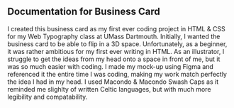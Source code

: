 ## Documentation for Business Card

I created this business card as my first ever coding project in HTML & CSS for my Web Typography class at UMass Dartmouth. Initially, I wanted the business card to be able to flip in a 3D space. Unfortunately, as a beginner, it was rather ambitious for my first ever writing in HTML. As an illustrator, I struggle to get the ideas from my head onto a space in front of me, but it was so much easier with coding. I made my mock-up using Figma and referenced it the entire time I was coding, making my work match perfectly the idea I had in my head. I used Macondo & Macondo Swash Caps as it reminded me slighlty of written Celtic languages, but with much more legibility and compatability.
